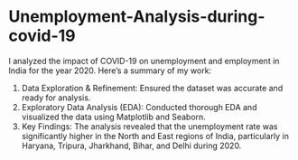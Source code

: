 # Unemployment-Analysis-during-covid-19
I analyzed the impact of COVID-19 on unemployment and employment in India for the year 2020. Here’s a summary of my work:

1. Data Exploration & Refinement: Ensured the dataset was accurate and ready for analysis.
2. Exploratory Data Analysis (EDA): Conducted thorough EDA and visualized the data using Matplotlib and Seaborn.
3. Key Findings: The analysis revealed that the unemployment rate was significantly higher in the North and East regions of India, particularly in Haryana, Tripura, Jharkhand, Bihar, and Delhi during 2020.
